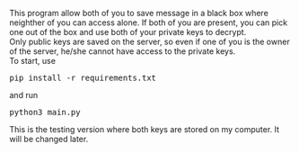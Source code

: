 This program allow both of you to save message in a black box where neighther of you can access alone. If both of you are present, you can pick one out of the box and use both of your private keys to decrypt.  
Only public keys are saved on the server, so even if one of you is the owner of the server, he/she cannot have access to the private keys.  
To start, use 
<pre>pip install -r requirements.txt</pre>
and run
<pre>python3 main.py</pre>
This is the testing version where both keys are stored on my computer. It will be changed later.
